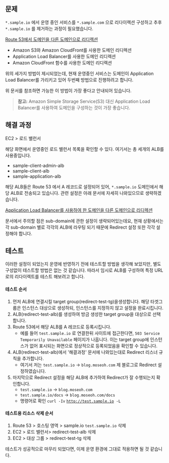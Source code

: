 ## 문제

`*.sample.io` 에서 운영 중인 서비스를 `*.sample.com` 으로 리다이렉션 구성하고 추후 `*.sample.io` 를 제거하는 과정이 필요했습니다.

[Route 53에서 도메인을 다른 도메인으로 리디렉션](https://repost.aws/ko/knowledge-center/route-53-redirect-to-another-domain)

- Amazon S3와 Amazon CloudFront를 사용한 도메인 리디렉션
- Application Load Balancer를 사용한 도메인 리디렉션
- Amazon CloudFront 함수를 사용한 도메인 리디렉션

위의 세가지 방법이 제시되었는데, 현재 운영중인 서비스는 도메인이 Application Load Balancer를 가리키고 있어 두번째 방법으로 진행하려고 합니다.

위 문서를 참조하면 가능한 이 방법이 가장 좋다고 안내되어 있습니다.

> **참고:** Amazon Simple Storage Service(S3) 대신 Application Load Balancer를 사용하여 도메인을 구성하는 것이 가장 좋습니다.

## 해결 과정

EC2 > 로드 밸런서

해당 화면에서 운영중인 로드 밸런서 목록을 확인할 수 있다. 여기서는 총 세개의 ALB를 사용중입니다.

- sample-client-admin-alb
- sample-client-alb
- sample-application-alb

해당 ALB들은 Route 53 에서 A 레코드로 설정되어 있어, `*.sample.io` 도메인에서 해당 ALB로 전송되고 있습니다. 관련 설정은 아래 문서에 자세히 나와있으므로 생략하겠습니다.

[Application Load Balancer를 사용하여 한 도메인을 다른 도메인으로 리디렉션](https://repost.aws/ko/knowledge-center/elb-redirect-to-another-domain-with-alb)

문서에서 주의할 점은 sub-domain에 관한 설정이 생략되어있는데요, 현재 상황에서는 각 sub-domain 별로 각각의 ALB에 라우팅 되기 때문에 Redirect 설정 또한 각각 설정해야 합니다.

## 테스트

이러한 설정이 되었는지 운영에 반영하기 전에 테스트할 방법을 생각해 보았지만, 별도 구성없이 테스트할 방법은 없는 것 같습니다. 따라서 임시로 ALB를 구성하여 특정 URL로의 리다이렉트를 테스트 해보려고 합니다.

#### 테스트 순서

1. 먼저 ALB에 연결시킬 target group(redirect-test-tg)을생성합니다. 해당 타겟그룹은 인스턴스 대상으로 생성하되, 인스턴스를 지정하지 않고 설정을 완료시킵니다.
2. ALB(redirect-test-alb)를 생성하여 방금 생성한 target group을 대상으로 선택합니다.
3. Route 53에서 해당 ALB를 A 레코드로 등록시킵니다.
   - 예를 들어 `test.sample.io` 로 연결한뒤 사이트에 접근한다면, `503 Service Temporarily Unavailable` 페이지가 나옵니다. 이는 target group에 인스턴스가 없어 표시되는 화면으로 정상적으로 등록되었음을 확인할 수 있습니다.
1. ALB(redirect-test-alb)에서 '해결과정' 문서에 나와있는대로 Redirect 리스너 규칙을 추가합니다.
   - 여기서 저는 `test.sample.io` → `blog.moseoh.com` 제 블로그로 Redirect 설정하였습니다.
1. 마지막으로 Redirect 설정을 해당 ALB에 추가하여 Redirect가 잘 수행되는지 확인합니다.
   - `test.sample.io` → `blog.moseoh.com`
   - `test.sample.io/docs` → `blog.moseoh.com/docs`
   - 명령어로 확인 `curl -Iv` [`http://test.sample.io`](http://test.sample.io)` -L`

#### 테스트용 리소스 삭제 순서

1. Route 53 > 호스팅 영역 > sample.io `test.sample.io`  삭제
2. EC2 > 로드 밸런서> redirect-test-alb 삭제
3. EC2 > 대상 그룹 > redirect-test-tg 삭제

테스트가 성공적으로 마무리 되었다면, 이제 운영 환경에 그대로 적용하면 될 것 같습니다.

